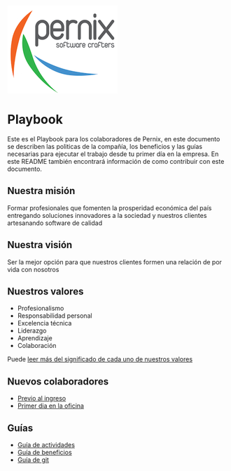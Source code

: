 ![Pernix](assets/images/logo.png "Pernix logo")

# Playbook

Este es el Playbook para los colaboradores de Pernix, en este documento se describen las politicas de la compañía, los beneficios y las guías necesarias para ejecutar el trabajo desde tu primer día en la empresa. En este README también encontrará información de como contribuir con este documento.

## Nuestra misión
Formar profesionales que fomenten la prosperidad económica del país entregando soluciones innovadores a la sociedad y nuestros clientes artesanando software de calidad

## Nuestra visión
Ser la mejor opción para que nuestros clientes formen una relación de por vida con nosotros

## Nuestros valores
* Profesionalismo
* Responsabilidad personal
* Excelencia técnica
* Liderazgo
* Aprendizaje
* Colaboración

Puede [leer más del significado de cada uno de nuestros valores](/guides/values.md)

## Nuevos colaboradores
* [Previo al ingreso](/recruiting/before_onboarding.md)
* [Primer dia en la oficina](/recruiting/onboarding.md)


## Guías
* [Guía de actividades](/guides/activities.md)
* [Guía de beneficios](/guides/benefits.md)
* [Guía de git](/guides/git.md)
